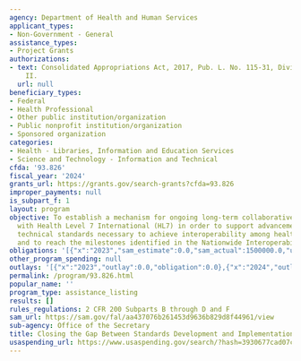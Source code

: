 ```yaml
---
agency: Department of Health and Human Services
applicant_types:
- Non-Government - General
assistance_types:
- Project Grants
authorizations:
- text: Consolidated Appropriations Act, 2017, Pub. L. No. 115-31, Division H, Title
    II.
  url: null
beneficiary_types:
- Federal
- Health Professional
- Other public institution/organization
- Public nonprofit institution/organization
- Sponsored organization
categories:
- Health - Libraries, Information and Education Services
- Science and Technology - Information and Technical
cfda: '93.826'
fiscal_year: '2024'
grants_url: https://grants.gov/search-grants?cfda=93.826
improper_payments: null
is_subpart_f: 1
layout: program
objective: To establish a mechanism for ongoing long-term collaborative engagement
  with Health Level 7 International (HL7) in order to support advancements in the
  technical standards necessary to achieve interoperability among health IT systems,
  and to reach the milestones identified in the Nationwide Interoperability Roadmap.
obligations: '[{"x":"2023","sam_estimate":0.0,"sam_actual":1500000.0,"usa_spending_actual":1500000.0},{"x":"2024","sam_estimate":0.0,"sam_actual":0.0,"usa_spending_actual":-370373.77},{"x":"2025","sam_estimate":0.0,"sam_actual":0.0,"usa_spending_actual":0.0}]'
other_program_spending: null
outlays: '[{"x":"2023","outlay":0.0,"obligation":0.0},{"x":"2024","outlay":0.0,"obligation":0.0},{"x":"2025","outlay":0.0,"obligation":0.0}]'
permalink: /program/93.826.html
popular_name: ''
program_type: assistance_listing
results: []
rules_regulations: 2 CFR 200 Subparts B through D and F
sam_url: https://sam.gov/fal/aa437076b261453d9636b829d8f44961/view
sub-agency: Office of the Secretary
title: Closing the Gap Between Standards Development and Implementation
usaspending_url: https://www.usaspending.gov/search/?hash=3930677cad07c370da6ebe966018d3ca
---
```

